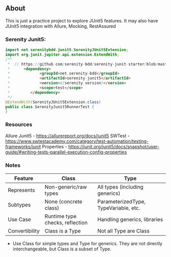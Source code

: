 ## About
This is just a practice project to explore JUnit5 features.  It may also have JUnit5 integration with Allure, Mocking, RestAssured

### Serenity Junit5:
```java
import net.serenitybdd.junit5.SerenityJUnit5Extension;
import org.junit.jupiter.api.extension.ExtendWith;
/**
 *  // https://github.com/serenity-bdd/serenity-junit-starter/blob/master/src/test/java/starter/acceptancetests/WhenSearchingForTerms.java
 *      <dependency>
 *             <groupId>net.serenity-bdd</groupId>
 *             <artifactId>serenity-junit5</artifactId>
 *             <version>${serenity.version}</version>
 *             <scope>test</scope>
 *         </dependency>
 */
@ExtendWith(SerenityJUnit5Extension.class)
public class SerenityJunit5RunnerTest {
}
```



### Resources
Allure Junit5 - https://allurereport.org/docs/junit5
SWTest - https://www.swtestacademy.com/category/test-automation/testing-frameworks/junit
Properties - https://junit.org/junit5/docs/snapshot/user-guide/#writing-tests-parallel-execution-config-properties

### Notes
| Feature | Class | Type  |
| ------ | ------ |-------|
| Represents | Non-generic/raw types | All types (including generics) |
| Subtypes | None (concrete class) | ParameterizedType, TypeVariable, etc. |
| Use Case | Runtime type checks, reflection | Handling generics, libraries |
| Convertibility | Class is a Type| Not all Type are Class|

- Use Class for simple types and Type for generics. They are not directly interchangeable, but Class is a subset of Type.


